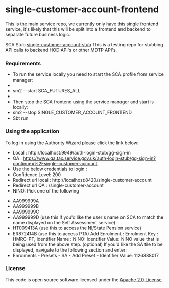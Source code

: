 
# single-customer-account-frontend

This is the main service repo, we currently only have this single frontend service, it's likely that this will be split into a frontend and backend to separate future business logic.

SCA Stub [single-customer-account-stub](https://github.com/hmrc/single-customer-account-stub#single-customer-account-stub) 
This is a testing repo for stubbing API calls to backend HOD API's or other MDTP API's.

### **Requirements**

* To run the service locally you need to start the SCA profile from service manager:
* 
* sm2 --start SCA_FUTURES_ALL
* 
* Then stop the SCA frontend using the service manager and start is locally:
* sm2 --stop SINGLE_CUSTOMER_ACCOUNT_FRONTEND
* Sbt run

### **Using the application**

To log in using the Authority Wizard please click the link below:
* Local : http://localhost:9949/auth-login-stub/gg-sign-in
* QA : https://www.qa.tax.service.gov.uk/auth-login-stub/gg-sign-in?continue=%2Fsingle-customer-account
* Use the below credentials to login :
* Confidence Level: 200
* Redirect url local : http://localhost:8420/single-customer-account
* Redirect url QA :  /single-customer-account
* NINO: Pick one of the following
- AA999999A
- AA999999B
- AA999999C
- AA999999D (use this if you'd like the user's name on SCA to match the name displayed on the Self Assessment service)
- HT009413A (use this to access the NI/State Pension service)
- ER872414B (use this to access PTA)
  Add Enrolment : Enrolment Key : HMRC-PT, Identifier Name : NINO: Identifier Value: NINO value that is being used from the above step.
  (optional) If you'd like the SA tile to be displayed, navigate to the following section and enter:
- Enrolments - Presets - SA - Add Preset - Identifier Value: 1126388017

### License

This code is open source software licensed under the [Apache 2.0 License]("http://www.apache.org/licenses/LICENSE-2.0.html").

